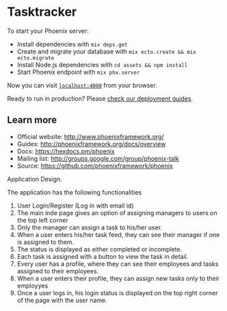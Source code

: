 # Tasktracker

To start your Phoenix server:

  * Install dependencies with `mix deps.get`
  * Create and migrate your database with `mix ecto.create && mix ecto.migrate`
  * Install Node.js dependencies with `cd assets && npm install`
  * Start Phoenix endpoint with `mix phx.server`

Now you can visit [`localhost:4000`](http://localhost:4000) from your browser.

Ready to run in production? Please [check our deployment guides](http://www.phoenixframework.org/docs/deployment).

## Learn more

  * Official website: http://www.phoenixframework.org/
  * Guides: http://phoenixframework.org/docs/overview
  * Docs: https://hexdocs.pm/phoenix
  * Mailing list: http://groups.google.com/group/phoenix-talk
  * Source: https://github.com/phoenixframework/phoenix


Application Design.

The application has the following functionalities
1. User Login/Register (Log in with email id)
2. The main inde page gives an option of assigning managers to users on the top left corner
3. Only the manager can assign a task to his/her user.
4. When a user enters his/her task feed, they can see their manager if one is assigned to them.
6. The status is displayed as either completed or incomplete.
7. Each task is assigned with a button to view the task in detail.
8. Every user has a profile, where they can see their employees and tasks assigned to their employees.
9. When a user enters their profile, they can assign new tasks only to their employyes
10. Once a user logs in, his login status is displayed on the top right corner of the page with the user name.
 
